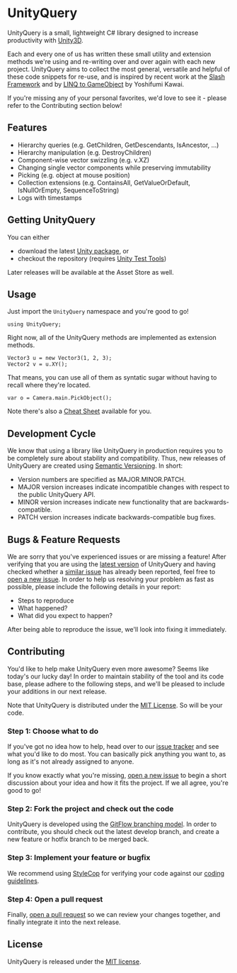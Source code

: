 # UnityQuery

UnityQuery is a small, lightweight C# library designed to increase productivity with [Unity3D](http://unity3d.com/).

Each and every one of us has written these small utility and extension methods we're using and re-writing over and over again with each new project. UnityQuery aims to collect the most general, versatile and helpful of these code snippets for re-use, and is inspired by recent work at the [Slash Framework](http://www.slashgames.org/framework) and by [LINQ to GameObject](https://github.com/neuecc/LINQ-to-GameObject-for-Unity) by Yoshifumi Kawai.

If you're missing any of your personal favorites, we'd love to see it - please refer to the Contributing section below!

## Features

* Hierarchy queries (e.g. GetChildren, GetDescendants, IsAncestor, ...)
* Hierarchy manipulation (e.g. DestroyChildren)
* Component-wise vector swizzling (e.g. v.XZ)
* Changing single vector components while preserving immutability
* Picking (e.g. object at mouse position)
* Collection extensions (e.g. ContainsAll, GetValueOrDefault, IsNullOrEmpty, SequenceToString)
* Logs with timestamps

## Getting UnityQuery

You can either

* download the latest [Unity package](https://github.com/npruehs/unity-query/releases), or
* checkout the repository (requires [Unity Test Tools](https://www.assetstore.unity3d.com/en/#!/content/13802))

Later releases will be available at the Asset Store as well.

## Usage

Just import the `UnityQuery` namespace and you're good to go!

    using UnityQuery;

Right now, all of the UnityQuery methods are implemented as extension methods.

    Vector3 u = new Vector3(1, 2, 3);
    Vector2 v = u.XY();
	
That means, you can use all of them as syntatic sugar without having to recall where they're located.

    var o = Camera.main.PickObject();

Note there's also a [Cheat Sheet](https://github.com/npruehs/unity-query/raw/master/Source/UnityQuery/Assets/UnityQuery/UnityQuery%20Cheat%20Sheet.pdf) available for you.

## Development Cycle

We know that using a library like UnityQuery in production requires you to be completely sure about stability and compatibility. Thus, new releases of UnityQuery are created using [Semantic Versioning](http://semver.org/). In short:

* Version numbers are specified as MAJOR.MINOR.PATCH.
* MAJOR version increases indicate incompatible changes with respect to the public UnityQuery API.
* MINOR version increases indicate new functionality that are backwards-compatible.
* PATCH version increases indicate backwards-compatible bug fixes.

## Bugs & Feature Requests

We are sorry that you've experienced issues or are missing a feature! After verifying that you are using the [latest version](https://github.com/npruehs/unity-query/releases) of UnityQuery and having checked whether a [similar issue](https://github.com/npruehs/unity-query/issues) has already been reported, feel free to [open a new issue](https://github.com/npruehs/unity-query/issues/new). In order to help us resolving your problem as fast as possible, please include the following details in your report:

* Steps to reproduce
* What happened?
* What did you expect to happen?

After being able to reproduce the issue, we'll look into fixing it immediately.

## Contributing

You'd like to help make UnityQuery even more awesome? Seems like today's our lucky day! In order to maintain stability of the tool and its code base, please adhere to the following steps, and we'll be pleased to include your additions in our next release.

Note that UnityQuery is distributed under the [MIT License](https://github.com/npruehs/unity-query/blob/master/LICENSE). So will be your code.

### Step 1: Choose what to do

If you've got no idea how to help, head over to our [issue tracker](https://github.com/npruehs/unity-query/issues) and see what you'd like to do most. You can basically pick anything you want to, as long as it's not already assigned to anyone.

If you know exactly what you're missing, [open a new issue](https://github.com/npruehs/unity-query/issues/new) to begin a short discussion about your idea and how it fits the project. If we all agree, you're good to go!

### Step 2: Fork the project and check out the code

UnityQuery is developed using the [GitFlow branching model](http://nvie.com/posts/a-successful-git-branching-model/). In order to contribute, you should check out the latest develop branch, and create a new feature or hotfix branch to be merged back.

### Step 3: Implement your feature or bugfix

We recommend using [StyleCop](http://stylecop.codeplex.com/) for verifying your code against our [coding guidelines](https://msdn.microsoft.com/en-us/library/ff926074.aspx).

### Step 4: Open a pull request

Finally, [open a pull request](https://help.github.com/articles/using-pull-requests/) so we can review your changes together, and finally integrate it into the next release.

## License

UnityQuery is released under the [MIT license](https://github.com/npruehs/unity-query/blob/master/LICENSE).
